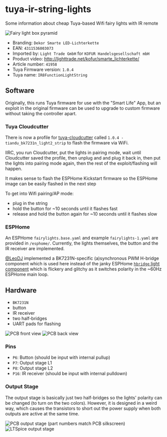 # tuya-ir-string-lights
Some information about cheap Tuya-based Wifi fairy lights with IR remote

![Fairy light box pyramid](images/pyramid.jpg)

- Branding: `Dekor Smarte LED-Lichterkette`
- EAN: `4311536003073`
- Imported by: `Light Trade GmbH` for `KOFUR Handelsgesellschaft mbH`
- Product video: http://lighttrade.net/kofur/smarte_lichterkette/
- Article number: `41958`
- Tuya Firmware version: `1.0.4`
- Tuya name: `IR8FunctionLightString`

## Software
Originally, this runs Tuya firmware for use with the "Smart Life" App, but an exploit in the original firmware can be used to upgrade to custom firmware without taking the controller apart.

### Tuya Cloudcutter
There is now a profile for [tuya-cloudcutter](https://github.com/tuya-cloudcutter/tuya-cloudcutter) called `1.0.4 - tiandu_bk7231n_light2_strip` to flash the firmware via WiFi.

IIRC, you run Cloudcutter, put the lights in pairing mode, wait until Cloudcutter saved the profile, then unplug and and plug it back in, then put the lights into pairing mode again, then the rest of the exploit/flashing will happen.

It makes sense to flash the ESPHome Kickstart firmware so the ESPHome image can be easily flashed in the next step

To get into Wifi pairing/AP mode:
- plug in the string
- hold the button for ~10 seconds until it flashes fast
- release and hold the button again for ~10 seconds until it flashes slow

### ESPHome

An ESPHome `fairylights.base.yaml` and example `fairylights-1.yaml` are provided in `/esphome/`. Currently, the lights themselves, the button and the IR receiver are implemented.

[@LeoDJ](https://github.com/LeoDJ) implemented a BK7231N-specific (a)synchronous PWM H-bridge component which is used here instead of the janky ESPHome [`hbridge` light component](https://esphome.io/components/light/hbridge) which is flickery and glitchy as it switches polarity in the ~60Hz ESPHome main loop.

## Hardware

- `BK7231N`
- button
- IR receiver
- two half-bridges
- UART pads for flashing

![PCB front view](images/pcb-front-overview.jpg)
![PCB back view](images/pcb-back.jpg)

### Pins

- `P6`: Button (should be input with internal pullup)
- `P7`: Output stage L1
- `P8`: Output stage L2
- `P16`: IR receiver (should be input with internal pulldown)

### Output Stage

The output stage is basically just two half-bridges so the lights' polarity can be changed (to turn on the two colors).
However, it is designed in a weird way, which causes the transistors to short out the power supply when both outputs are active at the same time.

![PCB output stage](images/pcb-output-stage.jpg)
(part numbers match PCB silkscreen)
![LTSpice output stage](images/ltspice-output-stage.png)